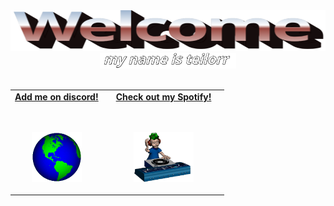 <div align="center">
  <img 
    src="https://github.com/teilorr/teilorr/blob/main/images/welcome.png?raw=true" 
    style="max-width: 100%; aspect-ratio: 8 / 1;" 
    height=65 
    alt="Welcome to my Github Profile"
  /> 

  <br/>

  <img height="25" alt="My name is teilorr." src="https://github.com/teilorr/teilorr/blob/main/images/whoami.png?raw=true" />
  
  <br/>
  <br/>
</div>

<table widht="100%" align="center">
  <tr>
    <td align="center">
      <a href="https://discord.com">
        <strong>Add me on discord!<strong/>
        <br/>
        <br/>
        <br/>
        <p>
          <img src="https://github.com/teilorr/teilorr/blob/main/images/globe.gif?raw=true" height="80"/>
        <p/>
      <a/>
    <td/>
    <td align="center">
      <a href="https://google.com">
        <strong>Check out my Spotify!<strong/>
        <br/>
        <br/>
        <br/>
        <p>
          <img src="https://github.com/teilorr/teilorr/blob/main/images/music.gif?raw=true" height="80"/>
        <p/>
      <a/>
    <td/>
  <tr/>
